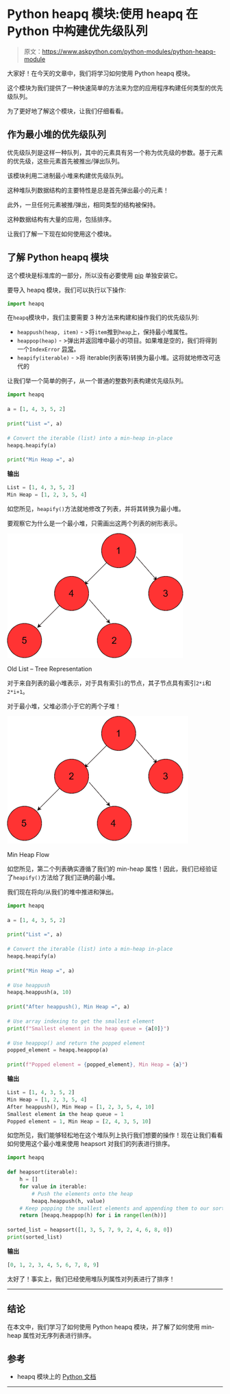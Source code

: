 # Python heapq 模块:使用 heapq 在 Python 中构建优先级队列

> 原文：<https://www.askpython.com/python-modules/python-heapq-module>

大家好！在今天的文章中，我们将学习如何使用 Python heapq 模块。

这个模块为我们提供了一种快速简单的方法来为您的应用程序构建任何类型的优先级队列。

为了更好地了解这个模块，让我们仔细看看。

## 作为最小堆的优先级队列

优先级队列是这样一种队列，其中的元素具有另一个称为优先级的参数。基于元素的优先级，这些元素首先被推出/弹出队列。

该模块利用二进制最小堆来构建优先级队列。

这种堆队列数据结构的主要特性是总是首先弹出最小的元素！

此外，一旦任何元素被推/弹出，相同类型的结构被保持。

这种数据结构有大量的应用，包括排序。

让我们了解一下现在如何使用这个模块。

## 了解 Python heapq 模块

这个模块是标准库的一部分，所以没有必要使用 [pip](https://www.askpython.com/python-modules/python-pip) 单独安装它。

要导入 heapq 模块，我们可以执行以下操作:

```py
import heapq

```

在`heapq`模块中，我们主要需要 3 种方法来构建和操作我们的优先级队列:

*   `heappush(heap, item)` - >将`item`推到`heap`上，保持最小堆属性。
*   `heappop(heap)` - >弹出并返回堆中最小的项目。如果堆是空的，我们将得到一个`IndexError` [异常](https://www.askpython.com/python/python-exception-handling)。
*   `heapify(iterable)` - >将 iterable(列表等)转换为最小堆。这将就地修改可迭代的

让我们举一个简单的例子，从一个普通的整数列表构建优先级队列。

```py
import heapq

a = [1, 4, 3, 5, 2]

print("List =", a)

# Convert the iterable (list) into a min-heap in-place
heapq.heapify(a)

print("Min Heap =", a)

```

**输出**

```py
List = [1, 4, 3, 5, 2]
Min Heap = [1, 2, 3, 5, 4]

```

如您所见，`heapify()`方法就地修改了列表，并将其转换为最小堆。

要观察它为什么是一个最小堆，只需画出这两个列表的树形表示。

![Old List 1](img/fb6332a1768eb979d2a77fc577cba44f.png)

Old List – Tree Representation

对于来自列表的最小堆表示，对于具有索引`i`的节点，其子节点具有索引`2*i`和`2*i+1`。

对于最小堆，父堆必须小于它的两个子堆！

![Min Heap Flow](img/cc7da89495e9fc46f2b9d53406f3fc90.png)

Min Heap Flow

如您所见，第二个列表确实遵循了我们的 min-heap 属性！因此，我们已经验证了`heapify()`方法给了我们正确的最小堆。

我们现在将向/从我们的堆中推进和弹出。

```py
import heapq

a = [1, 4, 3, 5, 2]

print("List =", a)

# Convert the iterable (list) into a min-heap in-place
heapq.heapify(a)

print("Min Heap =", a)

# Use heappush
heapq.heappush(a, 10)

print("After heappush(), Min Heap =", a)

# Use array indexing to get the smallest element
print(f"Smallest element in the heap queue = {a[0]}")

# Use heappop() and return the popped element
popped_element = heapq.heappop(a)

print(f"Popped element = {popped_element}, Min Heap = {a}")

```

**输出**

```py
List = [1, 4, 3, 5, 2]
Min Heap = [1, 2, 3, 5, 4]
After heappush(), Min Heap = [1, 2, 3, 5, 4, 10]
Smallest element in the heap queue = 1
Popped element = 1, Min Heap = [2, 4, 3, 5, 10]

```

如您所见，我们能够轻松地在这个堆队列上执行我们想要的操作！现在让我们看看如何使用这个最小堆来使用 heapsort 对我们的列表进行排序。

```py
import heapq

def heapsort(iterable):
    h = []
    for value in iterable:
        # Push the elements onto the heap
        heapq.heappush(h, value)
    # Keep popping the smallest elements and appending them to our sorted list
    return [heapq.heappop(h) for i in range(len(h))]

sorted_list = heapsort([1, 3, 5, 7, 9, 2, 4, 6, 8, 0])
print(sorted_list)

```

**输出**

```py
[0, 1, 2, 3, 4, 5, 6, 7, 8, 9]

```

太好了！事实上，我们已经使用堆队列属性对列表进行了排序！

* * *

## 结论

在本文中，我们学习了如何使用 Python heapq 模块，并了解了如何使用 min-heap 属性对无序列表进行排序。

## 参考

*   heapq 模块上的 [Python 文档](https://docs.python.org/3/library/heapq.html)

* * *